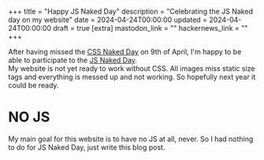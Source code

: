 +++
title = "Happy JS Naked Day"
description = "Celebrating the JS Naked day on my website"
date = 2024-04-24T00:00:00
updated = 2024-04-24T00:00:00
draft = true
[extra]
mastodon_link = ""
hackernews_link = ""
+++

After having missed the [CSS Naked Day](https://css-naked-day.github.io/) on 9th of April, I'm happy to be able to participate to the [JS Naked Day](https://js-naked-day.org/).  
My website is not yet ready to work without CSS.
All images miss static size tags and everything is messed up and not working.
So hopefully next year it could be ready.

# NO JS
My main goal for this website is to have no JS at all, never.
So I had nothing to do for JS Naked Day, just write this blog post.  


